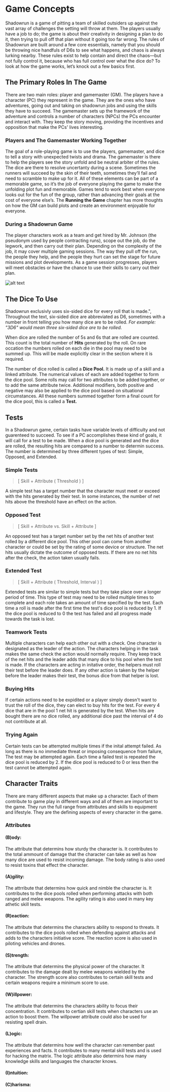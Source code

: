﻿# Game Concepts
Shadowrun is a game of pitting a team of skilled outsiders up against the vast array of challenges the setting will throw at them.
The players usually have a job to do; the game is about their creativity in designing a plan to do it, then trying to pull off that plan without it going too far wrong.
The rules of Shadowrun are built around a few core essentials, namely that you should be throwing nice handfuls of D6s to see what happens, and chaos is always lurking nearby.
These rules exist to help contain and direct the chaos—but not fully control it, because who has full control over what the dice do?
To look at how the game works, let’s knock out a few basics first.

## The Primary Roles In The Game
There are two main roles: player and gamemaster (GM).
The players have a character (PC) they represent in the game.
They are the ones who have adventures, going out and taking on shadowrun jobs and using the skills they have to succeed.
The gamemaster sets up the framework of the adventure and controls a number of characters (NPCs) the PCs encounter and interact with.
They keep the story moving, providing the incentives and opposition that make the PCs' lives interesting.

### Players and The Gamemaster Working Together
The goal of a role-playing game is to use the players, gamemaster, and dice to tell a story with unexpected twists and drama.
The gamemaster is there to help the players see the story unfold and be neutral arbiter of the rules.
The dice are there to resolve uncertanty during a scene.
Sometimes the runners will succeed by the skin of their teeth, sometimes they’ll fail and need to scramble to make up for it.
All of these elements can be part of a memorable game, so it’s the job of everyone playing the game to make the unfolding plot fun and memorable.
Games tend to work best when everyone looks out for the fun of the group, rather than advancing their goals at the cost of everyone else’s.
The **Running the Game** chapter has more thoughts on how the GM can build plots and create an environment enjoyable for everyone.

### During a Shadowrun Game
The player characters work as a team and get hired by Mr. Johnson (the pseudonym used by people contracting runs), scope out the job, do the legwork, and then carry out their plan.
Depending on the complexity of the job, it may cover multiple gaming sessions.
The way they pull off the run, the people they help, and the people they hurt can set the stage for future missions and plot developments.
As a game session progresses, players will meet obstacles or have the chance to use their skills to carry out their plan.

![alt text](http://scp-wiki.wdfiles.com/local--files/scp-099/portrait.jpg)
## The Dice To Use
Shadowrun exclusivly uses six-sided dice for every roll that is made.",
Throughout the text, six-sided dice are abbreviated as D6, sometimes with a number in front telling you how many dice are to be rolled.
*For example: "3D6" would mean three six-sided dice are to be rolled.*

When dice are rolled the number of 5s and 6s that are rolled are counted.
This count is the total number of **Hits** generated by the roll.
On rare occation the numbers rolled on each die in the pool may need to be summed up.
This will be made explicitly clear in the section where it is required.

The number of dice rolled is called a **Dice Pool.**
It is made up of a skill and a linked attribute.
The numerical values of each are added together to form the dice pool.
Some rolls may call for two attributes to be added together, or to add the same attribute twice.
Additional modifiers, both positive and negative may also be applied to the dice pool based on situational circumstances.
All these numbers summed together form a final count for the dice pool, this is called a **Test.**

## Tests
In a Shadowrun game, certain tasks have variable levels of difficulty and not guarenteed to succeed.
To see if a PC accomplishes these kind of goals, it will call for a test to be made.
When a dice pool is generated and the dice are rolled, the resulting hits are compared to a number to determin success.
The number is determined by three different types of test: Simple, Opposed, and Extended.

### Simple Tests
> [ Skill + Attribute ( Threshold ) ]

A simple test has a target number that the character must meet or exceed with the hits generated by their test.
In some instances, the number of net hits above the threshold have an effect on the action.

### Opposed Test
> [ Skill + Attribute vs. Skill + Attribute ]

An opposed test has a target number set by the net hits of another test rolled by a different dice pool.
This other pool can come from another character or could be set by the rating of some device or structure.
The net hits usually dictate the outcome of opposed tests.
If there are no net hits after the check, the action taken usually fails.

### Extended Test
> [ Skill + Attribute ( Threshold, Interval ) ]

Extended tests are similar to simple tests but they take place over a longer period of time.
This type of test may need to be rolled multiple times to complete and each role takes an amount of time specified by the test.
Each time a roll is made after the first time the test's dice pool is reduced by 1.
If the dice pool is reduced to 0 the test has failed and all progress made towards the task is lost.

### Teamwork Tests
Multiple characters can help each other out with a check.
One character is designated as the leader of the action.
The characters helping in the task makes the same check the action would normally require.
They keep track of the net hits and the leader adds that many dice to his pool when the test is made.
If the characters are acting in initative order, the helpers must roll their test before the leader does.
If any other action is taken by the helper before the leader makes their test, the bonus dice from that helper is lost.

### Buying Hits
If certain actions need to be expidited or a player simply doesn't want to trust the roll of the dice, they can elect to buy hits for the test.
For every 4 dice that are in the pool 1 net hit is generated by the test.
When hits are bought there are no dice rolled, any additional dice past the interval of 4 do not contribute at all.

### Trying Again
Certain tests can be attempted multiple times if the inital attempt failed.
As long as there is no immediate threat or imposing consequence from failure, The test may be attempted again.
Each time a failed test is repeated the dice pool is reduced by 2.
If the dice pool is reduced to 0 or less then the test cannot be attempted again.

## Character Traits
There are many different aspects that make up a character.
Each of them contribute to game play in different ways and all of them are important to the game.
They run the full range from attributes and skills to equipment and lifestyle.
They are the defining aspects of every character in the game.

### Attributes

#### (B)ody:
The attribute that determins how sturdy the character is.
It contributes to the total ammount of damage that the character can take as well as how many dice are used to resist incoming damage.
The body rating is also used to resist toxins that effect the character.

#### (A)gility:
The attrribute that determins how quick and nimble the character is.
It contributes to the dice pools rolled when performing attacks with both ranged and melee weapons.
The agility rating is also used in many key athetic skill tests.

#### (R)eaction:
The attribute that determins the characters ability to respond to threats.
It contributes to the dice pools rolled when defending against attacks and adds to the characters initiative score.
The reaction score is also used in piloting vehicles and drones.

#### (S)trength:
The attribute that determins the physical power of the character.
It contributes to the damage dealt by melee weapons wielded by the character.
The strength score also contributes to certain skill tests and certain weapons require a minimum score to use.

#### (W)illpower:
The attribute that determins the characters ability to focus their concentration.
It contributes to certian skill tests when characters use an action to boost them.
The willpower attribute could also be used for resisting spell drain.

#### (L)ogic:
The attribute that determins how well the character can remember past experiences and facts.
It contributes to many mental skill tests and is used for hacking the matrix.
The logic attribute also determins how many knowledge skills and languages the character knows.

#### (I)ntuition:


#### (C)harisma: